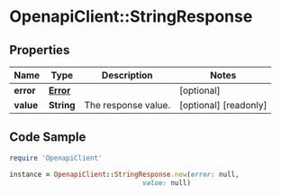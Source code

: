 # OpenapiClient::StringResponse

## Properties

Name | Type | Description | Notes
------------ | ------------- | ------------- | -------------
**error** | [**Error**](Error.md) |  | [optional] 
**value** | **String** | The response value. | [optional] [readonly] 

## Code Sample

```ruby
require 'OpenapiClient'

instance = OpenapiClient::StringResponse.new(error: null,
                                 value: null)
```



